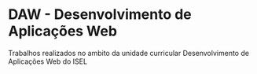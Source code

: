 # DAW - Desenvolvimento de Aplicações Web

Trabalhos realizados no ambito da unidade curricular Desenvolvimento de Aplicações Web do ISEL
